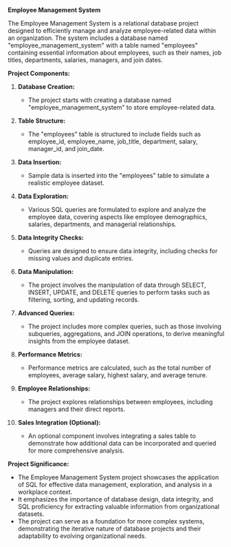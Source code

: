 **Employee Management System**

The Employee Management System is a relational database project designed to efficiently manage and analyze employee-related data within an organization. The system includes a database named "employee_management_system" with a table named "employees" containing essential information about employees, such as their names, job titles, departments, salaries, managers, and join dates.

**Project Components:**

1. **Database Creation:**
   - The project starts with creating a database named "employee_management_system" to store employee-related data.

2. **Table Structure:**
   - The "employees" table is structured to include fields such as employee_id, employee_name, job_title, department, salary, manager_id, and join_date.

3. **Data Insertion:**
   - Sample data is inserted into the "employees" table to simulate a realistic employee dataset.

4. **Data Exploration:**
   - Various SQL queries are formulated to explore and analyze the employee data, covering aspects like employee demographics, salaries, departments, and managerial relationships.

5. **Data Integrity Checks:**
   - Queries are designed to ensure data integrity, including checks for missing values and duplicate entries.

6. **Data Manipulation:**
   - The project involves the manipulation of data through SELECT, INSERT, UPDATE, and DELETE queries to perform tasks such as filtering, sorting, and updating records.

7. **Advanced Queries:**
   - The project includes more complex queries, such as those involving subqueries, aggregations, and JOIN operations, to derive meaningful insights from the employee dataset.

8. **Performance Metrics:**
   - Performance metrics are calculated, such as the total number of employees, average salary, highest salary, and average tenure.

9. **Employee Relationships:**
   - The project explores relationships between employees, including managers and their direct reports.

10. **Sales Integration (Optional):**
    - An optional component involves integrating a sales table to demonstrate how additional data can be incorporated and queried for more comprehensive analysis.

**Project Significance:**
   - The Employee Management System project showcases the application of SQL for effective data management, exploration, and analysis in a workplace context.
   - It emphasizes the importance of database design, data integrity, and SQL proficiency for extracting valuable information from organizational datasets.
   - The project can serve as a foundation for more complex systems, demonstrating the iterative nature of database projects and their adaptability to evolving organizational needs.
